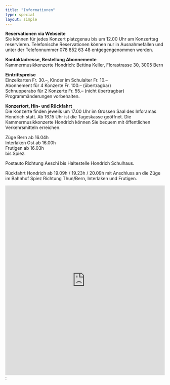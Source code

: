 ```yaml
---
title: "Informationen"
type: special
layout: simple
---
```


__Reservationen via Webseite__  
Sie können für jedes Konzert platzgenau bis um 12.00 Uhr am Konzerttag
reservieren. Telefonische Reservationen können nur in Ausnahmefällen und
unter der Telefonnummer 078 852 63 48 entgegengenommen werden.

__Kontaktadresse, Bestellung Abonnemente__  
Kammermusikkonzerte Hondrich: Bettina Keller, Florastrasse 30, 3005 Bern

__Eintrittspreise__  
Einzelkarten Fr. 30.–, Kinder im Schulalter Fr. 10.–  
Abonnement für 4 Konzerte Fr. 100.– (übertragbar)  
Schnupperabo für 2 Konzerte Fr. 55.– (nicht übertragbar)  
Programmänderungen vorbehalten.

__Konzertort, Hin- und Rückfahrt__  
Die Konzerte finden jeweils um 17.00 Uhr im Grossen Saal des Inforamas
Hondrich statt. Ab 16.15 Uhr ist die Tageskasse geöffnet.
Die Kammermusikkonzerte Hondrich können Sie bequem mit öffentlichen
Verkehrsmitteln erreichen.

Züge Bern ab 16.04h  
Interlaken Ost ab 16.00h  
Frutigen ab 16.03h  
bis Spiez.

Postauto Richtung Aeschi bis Haltestelle Hondrich Schulhaus.

Rückfahrt Hondrich ab 19.09h / 19.23h / 20.09h mit Anschluss an die Züge
im Bahnhof Spiez Richtung Thun/Bern, Interlaken und Frutigen.

<iframe src='https://map.geo.admin.ch/embed.html?lang=en&topic=ech&bgLayer=ch.swisstopo.pixelkarte-farbe&layers=ch.swisstopo.zeitreihen,ch.bfs.gebaeude_wohnungs_register,ch.bav.haltestellen-oev,ch.swisstopo.swisstlm3d-wanderwege,KML%7C%7Chttps:%2F%2Fpublic.geo.admin.ch%2Fdzd9GaMPS9-LudgJA3Avyw&layers_visibility=false,false,true,false,true&layers_timestamp=18641231,,,,&E=2618612.27&N=1169085.46&zoom=10' width='100%' height='600px' frameborder='0' style='border:0'></iframe>:
